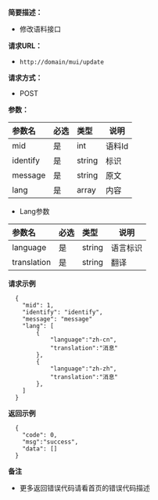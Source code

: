     
**简要描述：** 

- 修改语料接口

**请求URL：** 
- ` http://domain/mui/update `
  
**请求方式：**
- POST 

**参数：** 

|参数名|必选|类型|说明|
|:----    |:---|:----- |-----   |
|mid |是  |int |语料Id   |
|identify |是  |string |标识   |
|message |是  |string | 原文    |
|lang     |是  |array | 内容    |

- Lang参数

|参数名|必选|类型|说明|
|:----    |:---|:----- |-----   |
|language     |是  |string | 语言标识    |
|translation     |是  |string | 翻译    |


 **请求示例**
 
``` 
  {
  	"mid": 1,
    "identify": "identify",
    "message": "message"
	"lang": [
		{
			"language":"zh-cn",
			"translation":"消息"
		},
		{
			"language":"zh-zh",
			"translation":"消息"
		},
	]
  }
```

 **返回示例**

``` 
  {
    "code": 0,
	"msg":"success",
    "data": []
  }
```

 **备注** 

- 更多返回错误代码请看首页的错误代码描述


